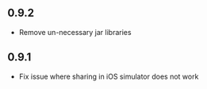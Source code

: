 ## 0.9.2

* Remove un-necessary jar libraries

## 0.9.1

* Fix issue where sharing in iOS simulator does not work
